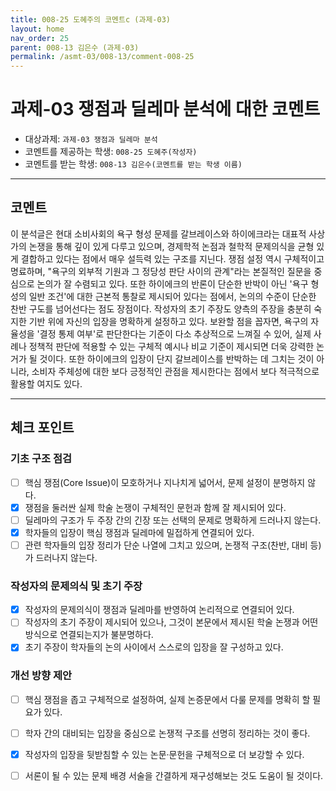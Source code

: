 ```yaml
---
title: 008-25 도혜주의 코멘트c (과제-03) 
layout: home
nav_order: 25
parent: 008-13 김은수 (과제-03)
permalink: /asmt-03/008-13/comment-008-25
---
```


# 과제-03 쟁점과 딜레마 분석에 대한 코멘트

- 대상과제: `과제-03 쟁점과 딜레마 분석`
- 코멘트를 제공하는 학생: `008-25 도혜주(작성자)` 
- 코멘트를 받는 학생: `008-13 김은수(코멘트를 받는 학생 이름)` 

---

## 코멘트

이 분석글은 현대 소비사회의 욕구 형성 문제를 갈브레이스와 하이에크라는 대표적 사상가의 논쟁을 통해 깊이 있게 다루고 있으며, 경제학적 논점과 철학적 문제의식을 균형 있게 결합하고 있다는 점에서 매우 설득력 있는 구조를 지닌다. 쟁점 설정 역시 구체적이고 명료하며, "욕구의 외부적 기원과 그 정당성 판단 사이의 관계"라는 본질적인 질문을 중심으로 논의가 잘 수렴되고 있다. 
또한 하이에크의 반론이 단순한 반박이 아닌 '욕구 형성의 일반 조건'에 대한 근본적 통찰로 제시되어 있다는 점에서, 논의의 수준이 단순한 찬반 구도를 넘어선다는 점도 장점이다. 작성자의 초기 주장도 양측의 주장을 충분히 숙지한 기반 위에 자신의 입장을 명확하게 설정하고 있다. 
보완할 점을 꼽자면, 욕구의 자율성을 '결정 통제 여부'로 판단한다는 기준이 다소 추상적으로 느껴질 수 있어, 실제 사례나 정책적 판단에 적용할 수 있는 구체적 예시나 비교 기준이 제시되면 더욱 강력한 논거가 될 것이다. 또한 하이에크의 입장이 단지 갈브레이스를 반박하는 데 그치는 것이 아니라, 소비자 주체성에 대한 보다 긍정적인 관점을 제시한다는 점에서 보다 적극적으로 활용할 여지도 있다. 

---

## 체크 포인트

### **기초 구조 점검**
- [ ] 핵심 쟁점(Core Issue)이 모호하거나 지나치게 넓어서, 문제 설정이 분명하지 않다.
- [x] 쟁점을 둘러싼 실제 학술 논쟁이 구체적인 문헌과 함께 잘 제시되어 있다.
- [ ] 딜레마의 구조가 두 주장 간의 긴장 또는 선택의 문제로 명확하게 드러나지 않는다.
- [x] 학자들의 입장이 핵심 쟁점과 딜레마에 밀접하게 연결되어 있다.
- [ ] 관련 학자들의 입장 정리가 단순 나열에 그치고 있으며, 논쟁적 구조(찬반, 대비 등)가 드러나지 않는다.

### **작성자의 문제의식 및 초기 주장**
- [x] 작성자의 문제의식이 쟁점과 딜레마를 반영하여 논리적으로 연결되어 있다.
- [ ] 작성자의 초기 주장이 제시되어 있으나, 그것이 본문에서 제시된 학술 논쟁과 어떤 방식으로 연결되는지가 불분명하다.
- [x] 초기 주장이 학자들의 논의 사이에서 스스로의 입장을 잘 구성하고 있다.

### **개선 방향 제안**
- [ ] 핵심 쟁점을 좁고 구체적으로 설정하여, 실제 논증문에서 다룰 문제를 명확히 할 필요가 있다.
- [ ] 학자 간의 대비되는 입장을 중심으로 논쟁적 구조를 선명히 정리하는 것이 좋다.
- [x] 작성자의 입장을 뒷받침할 수 있는 논문·문헌을 구체적으로 더 보강할 수 있다.
- [ ] 서론이 될 수 있는 문제 배경 서술을 간결하게 재구성해보는 것도 도움이 될 것이다.


